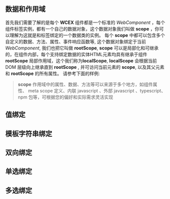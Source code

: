 <!--DESC: {icon:{name:"explore"},id:2} -->



## 数据和作用域
首先我们需要了解的是每个 **WCEX** 组件都是一个标准的 _WebComponent_ ，每个组件标签实例，都有一个自己的数据对象，这个数据对象我们叫做 **scope** ，你可以理解为这就是和标签绑定的一个数据类的实例。
每个 **scope** 中都可以包含多个自定义的数据、方法、属性、事件响应函数等, 这个数据对象绑定于当前 _WebComponent_, 我们也把它叫做 **rootScope**, **scope** 可以是局部化和可继承的，在组件内部，每个支持绑定数据的实体HTML元素均具有继承于组件 **rootScope** 局部作用域，这个我们称为**localScope**, **localScope** 会根据当前 DOM 层级向上继承直到 **rootScope** , 并可访问当前元素的 **scope**, 以及其父元素和 **rootScope** 的所有属性。 请参考下面的样例:

> **scope** 作用域中的属性、数据、方法等可以来源于多个地方，如组件属性、 meta scope 定义、内联 javascript 、外部 javascript 、typescript、 npm 包等，可根据您的偏好和实际需求灵活实现

<div><wcex-doc.com-playground files="['ext/app1/index.html','ext/app1/app.html','ext/app1/data.js']"></wcex-doc.com-playground></div>


## 值绑定

## 模板字符串绑定


## 双向绑定


## 单选绑定


## 多选绑定

